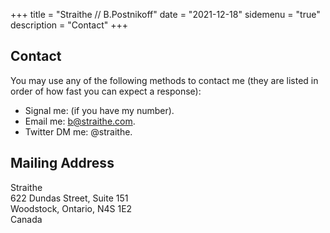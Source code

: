 +++ 
title = "Straithe // B.Postnikoff"
date = "2021-12-18"
sidemenu = "true"
description = "Contact"
+++

## Contact  

You may use any of the following methods to contact me (they are listed in order of how fast you can expect a response):

* Signal me: (if you have my number).
* Email me: b@straithe.com.
* Twitter DM me: @straithe.

## Mailing Address

Straithe  
622 Dundas Street, Suite 151  
Woodstock, Ontario, N4S 1E2  
Canada